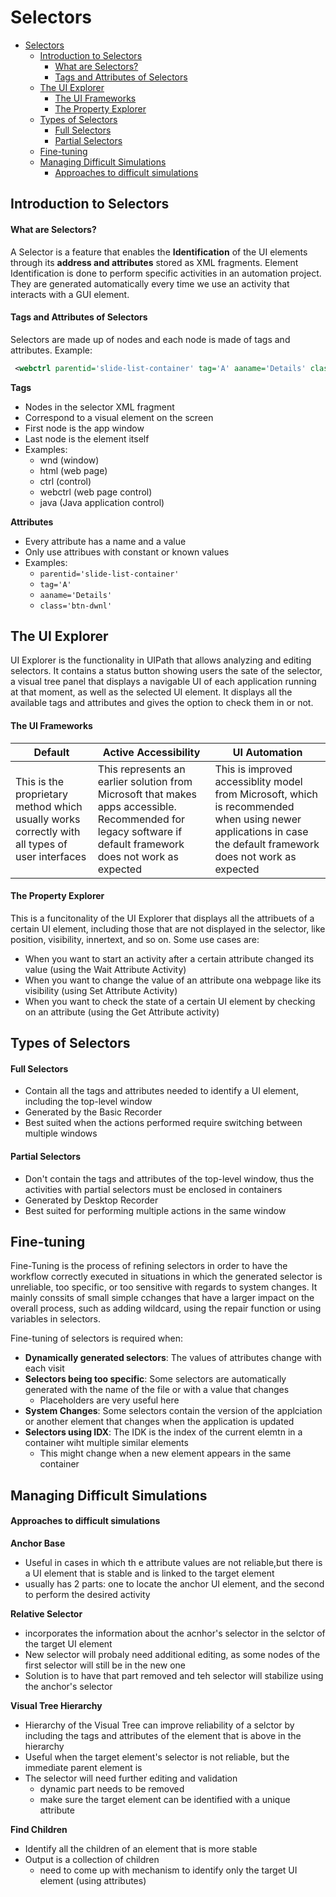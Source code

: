 # Selectors

<!-- @import "[TOC]" {cmd="toc" depthFrom=1 depthTo=6 orderedList=false} -->

<!-- code_chunk_output -->

- [Selectors](#selectors)
  - [Introduction to Selectors](#introduction-to-selectors)
      - [What are Selectors?](#what-are-selectors)
      - [Tags and Attributes of Selectors](#tags-and-attributes-of-selectors)
  - [The UI Explorer](#the-ui-explorer)
      - [The UI Frameworks](#the-ui-frameworks)
      - [The Property Explorer](#the-property-explorer)
  - [Types of Selectors](#types-of-selectors)
      - [Full Selectors](#full-selectors)
      - [Partial Selectors](#partial-selectors)
  - [Fine-tuning](#fine-tuning)
  - [Managing Difficult Simulations](#managing-difficult-simulations)
      - [Approaches to difficult simulations](#approaches-to-difficult-simulations)

<!-- /code_chunk_output -->

## Introduction to Selectors
#### What are Selectors?
A Selector is a feature that enables the **Identification** of the UI elements through its **address and attributes** stored as XML fragments. Element Identification is done to perform specific activities in an automation project. They are generated automatically every time we use an activity that interacts with a GUI element.

#### Tags and Attributes of Selectors
Selectors are made up of nodes and each node is made of tags and attributes. Example:
``` xml
 <webctrl parentid='slide-list-container' tag='A' aaname='Details' class='btn-dwnl' />
```
**Tags**
- Nodes in the selector XML fragment
- Correspond to a visual element on the screen
- First node is the app window
- Last node is the element itself
- Examples:
  - wnd (window)
  - html (web page)
  - ctrl (control)
  - webctrl (web page control)
  - java (Java application control)

**Attributes**
- Every attribute has a name and a value
- Only use attribues with constant or known values
- Examples:
  - `parentid='slide-list-container'`
  - `tag='A'`
  - `aaname='Details'`
  - `class='btn-dwnl'`

## The UI Explorer
UI Explorer is the functionality in UIPath that allows analyzing and editing selectors. It contains a status button showing users the sate of the selector, a visual tree panel that displays a navigable UI of each application running at that moment, as well as the selected UI element. It displays all the available tags and attributes and gives the option to check them in or not.

#### The UI Frameworks
| Default | Active Accessibility | UI Automation |
| ------- | -------------------- | ------------- |
| This is the proprietary method which usually works correctly with all types of user interfaces | This represents an earlier solution from Microsoft that makes apps accessible. Recommended for legacy software if default framework does not work as expected | This is improved accessiblity model from Microsoft, which is recommended when using newer applications in case the default framework does not work as expected |

#### The Property Explorer
This is a funcitonality of the UI Explorer that displays all the attribuets of a certain UI element, including those that are not displayed in the selector, like position, visibility, innertext, and so on.
Some use cases are:
- When you want to start an activity after a certain attribute changed its value (using the Wait Attribute Activity)
- When you want to change the value of an attribute ona webpage like its visibility (using Set Attribute Activity)
- When you want to check the state of a certain UI element by checking on an attribute (using the Get Attribute activity)

## Types of Selectors
#### Full Selectors
- Contain all the tags and attributes needed to identify a UI element, including the top-level window
- Generated by the Basic Recorder
- Best suited when the actions performed require switching between multiple windows

#### Partial Selectors
- Don't contain the tags and attributes of the top-level window, thus the activities with partial selectors must be enclosed in containers
- Generated by Desktop Recorder
- Best suited for performing multiple actions in the same window

## Fine-tuning
Fine-Tuning is the process of refining selectors in order to have the workflow correctly executed in situations in which the generated selector is unreliable, too specific, or too sensitive with regards to system changes. It mainly conssits of small simple cchanges that have a larger impact on the overall process, such as adding wildcard, using the repair function or using variables in selectors.

Fine-tuning of selectors is required when: 
- **Dynamically generated selectors**: The values of attributes change with each visit
- **Selectors being too specific**: Some selectors are automatically generated with the name of the file or with a value that changes
  - Placeholders are very useful here
- **System Changes**: Some selectors contain the version of the applciation or another element that changes when the application is updated
- **Selectors using IDX**: The IDK is the index of the current elemtn in a container wiht multiple similar elements
  - This might change when a new element appears in the same container

## Managing Difficult Simulations
#### Approaches to difficult simulations
**Anchor Base**
- Useful in cases in which th e attribute values are not reliable,but there is a UI element that is stable and is linked to the target element
- usually has 2 parts: one to locate the anchor UI element, and the second to perform the desired activity

**Relative Selector**
- incorporates the information about the acnhor's selector in the selctor of the target UI element
- New selector will probaly need additional editing, as some nodes of the first selector will still be in the new one
- Solution is to have that part removed and teh selector will stabilize using the anchor's selector

**Visual Tree Hierarchy**
- Hierarchy of the Visual Tree can improve reliability of a selctor by including the tags and attributes of the element that is above in the hierarchy
- Useful when the target element's selector is not reliable, but the immediate parent element is
- The selector will need further editing and validation
  - dynamic part needs to be removed
  - make sure the target element can be identified with a unique attribute

**Find Children**
- Identify all the children of an element that is more stable
- Output is a collection of children
  - need to come up with mechanism to identify only the target UI element (using attributes)